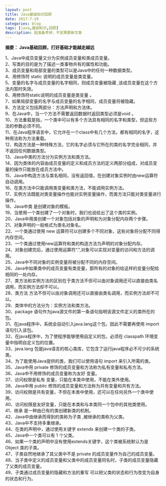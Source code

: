 ```yaml
---
layout: post
title: Java基础知识回顾
date: 2017-7-19
categories: blog
tags: [java,基础知识,回顾]
description: 因准备考研，不定期更新文章
---
```


**摘要： Java基础回顾，打好基础才能越走越远**  

1、Java中成员变量又分为实例成员变量和类成员变量。  
2、写类的目的是为了描述一类事物共有的属性和功能。  
3、成员变量和局部变量的类型可以是Java中的任何一种数据类型。  
4、用修饰符 static 说明的成员变量是类变量。  
5、变量的名字与成员变量的名字相同，则成员变量被隐藏 ,该成员变量在这个方法内暂时失效。  
6、用修饰符static说明的成员变量是类变量 。  
7、如果局部变量的名字与成员变量的名字相同，成员变量将被隐藏。  
8、方法定义包括两部分：方法声明和方法体。  
9、在Java中，当一个方法不需要返回数据时返回类型必须是void 。  
10、方法重载是指，一个类中可以有多个方法具有相同的名字和类型，但这些方法的参数必须不同。  
11、在Java程序语言中，它允许在一个class中有几个方法，都有相同的名字，这种用法称为方法重载。  
12、构造方法是一种特殊方法，它的名字必须与它所在的类的名字完全相同，并不返回任何数据类型。  
13、Java中类的方法分为实例方法和类方法。  
14、因为类体的内容由成员变量的定义和成员方法的定义两部分组成，对成员变量的操作只能放在成员方法中。  
15、Java中构造方法与类名相同，没有返回值，在创建对象实例时由new运算符自动调用。  
16、在类方法中只能调用类变量和类方法，不能调用实例方法。  
17、实例方法既能对类变量操作也能对实例变量操作，而类方法只能对类变量进行操作。  
18、Java中类 是创建对象的模板。  
19、当使用一个类创建了一个对象时，我们也说给出了这个类的实例。  
20、Java中用类创建一个对象包括对象的声明和为对象分配内存两个步骤。  
21、对象声明的一般格式为类名对象名。  
22、一个类通过使用 new 运算符可以创建多个不同对象，这些对象将分配不同得内存空间。  
23、一个类通过使用new运算符和类的构造方法为声明的对象分配内存。  
24、对象创建完后，通过使用运算符“.”,对象可以实现对变量的访问和方法的调用。  
25、Java中不同对象的实例变量将被分配不同的内存空间。  
26、Java中如果类中的成员变量有类变量，那所有的对象的给这样的变量分配给相同的一处内存。  
27、类方法和实例方法的区别在于类方法不但可以由对象调用还可以直接由类名调用，而实例方法却不可以。  
28、类方法 方法不但可以由对象调用还可以直接由类名调用，而实例方法却不可以。  
29、类体中的方法分为：实例方法和类方法。  
30、package 语句作为java源文件的第一条语句指明该源文件定义的类所在的包。  
31、在java程序中，系统会自动引入java.lang这个包，因此不需要再使用 import 语句引入该包。  
32、在java程序中，为了使程序能够使用自定义的包，必须在 classpath 环境变量中指明自定义包的位置。  
33、java.lang 包是java语言的核心类库，它包含了运行java程序必不可少的系统类。  
34、为了能使用Java提供的类，我们可以使用语句 import 来引入所需的类。  
35、Java中用 private 修饰的成员变量和方法称为私有变量和私有方法。  
36、Java中不用修饰的成员变量称为友好 变量。  
37、访问权限是私有 变量，只能在本类中使用，不能在类外使用。  
38、Java中用 public 修饰的成员变量和方法称为共有变量和共有方法。  
39、访问权限是共有变量，不但在本类中使用，还可以在任何另外一个类中使用。  
40、访问权限是友好变量，只能在本类和与本类同一个包中的其他类使用。  
41、继承 是一种由已有的类创建新类的机制。  
42、Java中由继承而得到的类称为子类 ,被继承的类称为父类。  
43、Java中不支持多重继承。  
44、在类的声明中，通过使用关键字 extends 来创建一个类的子类。  
45、Java中一个类可以有 1 个父类。  
46、如果一个类的声明中没有使用extends关键字，这个类被系统默认为是 Object 类的子类。  
47、子类自然地继承了其父类中不是 private 的成员变量作为自己的成员变量。  
48、当子类中定义的成员变量和父类中的成员变量同名时，子类的成员变量隐藏 了父类的成员变量。  
49、子类通过成员变量的隐藏和方法的重写 可以把父类的状态和行为改变为自身的状态和行为。
